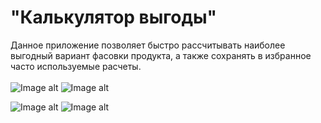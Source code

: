 # "Калькулятор выгоды"
Данное приложение позволяет быстро рассчитывать наиболее выгодный вариант фасовки продукта, а также сохранять в избранное часто используемые расчеты.
<br/>  
![Image alt](https://github.com/VismiOkt/benefit_calculator/blob/VismiOkt-about/Screen1.PNG)
![Image alt](https://github.com/VismiOkt/benefit_calculator/blob/VismiOkt-about/Screen2.PNG)
<br/>  

![Image alt](https://github.com/VismiOkt/benefit_calculator/blob/VismiOkt-about/Screen3.PNG)
![Image alt](https://github.com/VismiOkt/benefit_calculator/blob/VismiOkt-about/Screen4.PNG)

